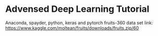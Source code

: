 # Advensed Deep Learning Tutorial
Anaconda, spayder, python, keras and pytorch
fruits-360 data set link: https://www.kaggle.com/moltean/fruits/downloads/fruits.zip/60